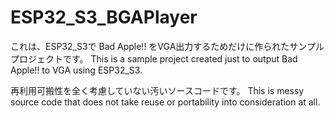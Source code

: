 # ESP32_S3_BGAPlayer

これは、ESP32_S3で Bad Apple!! をVGA出力するためだけに作られたサンプルプロジェクトです。
This is a sample project created just to output Bad Apple!! to VGA using ESP32_S3.

再利用可搬性を全く考慮していない汚いソースコードです。
This is messy source code that does not take reuse or portability into consideration at all.
